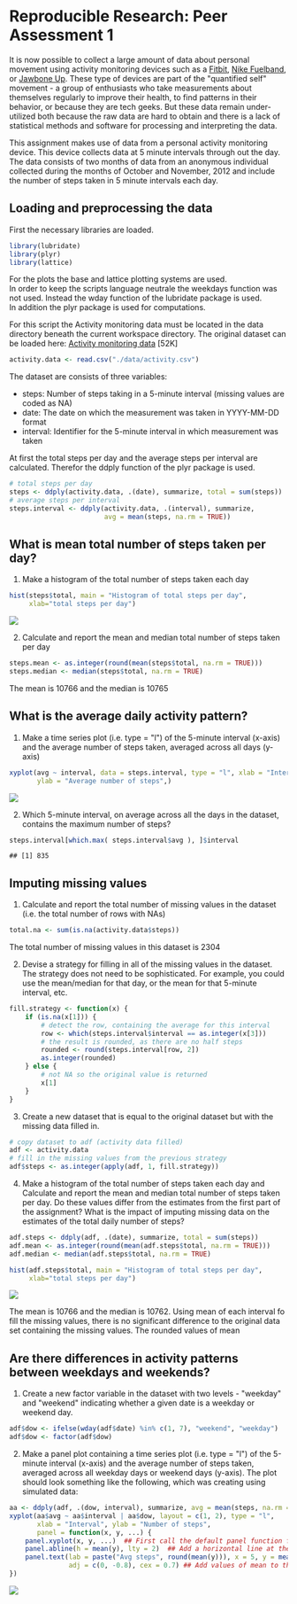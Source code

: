 # Reproducible Research: Peer Assessment 1

It is now possible to collect a large amount of data about personal movement 
using activity monitoring devices such as a 
[Fitbit](http://www.fitbit.com/),
[Nike Fuelband](http://www.nike.com/us/en_us/c/nikeplus-fuelband), or 
[Jawbone Up](https://jawbone.com/up). 
These type of devices are part of the "quantified self" movement - a group 
of enthusiasts who take measurements about themselves regularly to improve 
their health, to find patterns in their behavior, or because they are tech 
geeks. But these data remain under-utilized both because the raw data are hard 
to obtain and there is a lack of statistical methods and software for 
processing and interpreting the data.

This assignment makes use of data from a personal activity monitoring device. 
This device collects data at 5 minute intervals through out the day. The data 
consists of two months of data from an anonymous individual collected during 
the months of October and November, 2012 and include the number of steps taken 
in 5 minute intervals each day.

## Loading and preprocessing the data
First the necessary libraries are loaded.

```r
library(lubridate)
library(plyr)
library(lattice)
```

For the plots the base and lattice plotting systems are used.  
In order to keep the scripts language neutrale the weekdays function was not 
used. Instead the wday function of the lubridate package is used.  
In addition the plyr package is used for computations.

For this script the Activity monitoring data must be located in the data 
directory beneath the current workspace directory. The original dataset can 
be loaded here:
[Activity monitoring data](https://d396qusza40orc.cloudfront.net/repdata%2Fdata%2Factivity.zip) [52K]

```r
activity.data <- read.csv("./data/activity.csv")
```

The dataset are consists of three variables:

- steps: Number of steps taking in a 5-minute interval (missing values are coded as NA)
- date: The date on which the measurement was taken in YYYY-MM-DD format
- interval: Identifier for the 5-minute interval in which measurement was taken

At first the total steps per day and the average steps per interval are calculated.
Therefor the ddply function of the plyr package is used.

```r
# total steps per day
steps <- ddply(activity.data, .(date), summarize, total = sum(steps))
# average steps per interval
steps.interval <- ddply(activity.data, .(interval), summarize, 
                        avg = mean(steps, na.rm = TRUE))
```

## What is mean total number of steps taken per day?

1. Make a histogram of the total number of steps taken each day

```r
hist(steps$total, main = "Histogram of total steps per day", 
     xlab="total steps per day")
```

![](PA1_template_files/figure-html/unnamed-chunk-4-1.png) 

2. Calculate and report the mean and median total number of steps taken per day

```r
steps.mean <- as.integer(round(mean(steps$total, na.rm = TRUE)))
steps.median <- median(steps$total, na.rm = TRUE)
```

The mean is 10766 and the median is 10765

## What is the average daily activity pattern?

1. Make a time series plot (i.e. type = "l") of the 5-minute interval (x-axis)
and the average number of steps taken, averaged across all days (y-axis)

```r
xyplot(avg ~ interval, data = steps.interval, type = "l", xlab = "Interval", 
       ylab = "Average number of steps",)
```

![](PA1_template_files/figure-html/unnamed-chunk-6-1.png) 

2. Which 5-minute interval, on average across all the days in the dataset,
contains the maximum number of steps?

```r
steps.interval[which.max( steps.interval$avg ), ]$interval
```

```
## [1] 835
```


## Imputing missing values

1. Calculate and report the total number of missing values in the dataset
(i.e. the total number of rows with NAs)

```r
total.na <- sum(is.na(activity.data$steps))
```

The total number of missing values in this dataset is 2304

2. Devise a strategy for filling in all of the missing values in the dataset. 
The strategy does not need to be sophisticated. For example, you could use 
the mean/median for that day, or the mean for that 5-minute interval, etc.


```r
fill.strategy <- function(x) {
    if (is.na(x[1])) {
        # detect the row, containing the average for this interval
        row <- which(steps.interval$interval == as.integer(x[3]))
        # the result is rounded, as there are no half steps
        rounded <- round(steps.interval[row, 2])
        as.integer(rounded)
    } else {
        # not NA so the original value is returned
        x[1]
    }
}
```

3. Create a new dataset that is equal to the 
original dataset but with the missing data filled in.


```r
# copy dataset to adf (activity data filled)
adf <- activity.data
# fill in the missing values from the previous strategy
adf$steps <- as.integer(apply(adf, 1, fill.strategy))
```

4. Make a histogram of the total number of steps taken each day and Calculate 
and report the mean and median total number of steps taken per day. Do 
these values differ from the estimates from the first part of the assignment? 
What is the impact of imputing missing data on the estimates of the total 
daily number of steps?


```r
adf.steps <- ddply(adf, .(date), summarize, total = sum(steps))
adf.mean <- as.integer(round(mean(adf.steps$total, na.rm = TRUE)))
adf.median <- median(adf.steps$total, na.rm = TRUE)

hist(adf.steps$total, main = "Histogram of total steps per day", 
     xlab="total steps per day")
```

![](PA1_template_files/figure-html/unnamed-chunk-11-1.png) 

The mean is 10766 and the median is 10762. Using mean of each
interval fo fill the missing values, there is no significant difference to the
original data set containing the missing values. The rounded values of mean

## Are there differences in activity patterns between weekdays and weekends?

1. Create a new factor variable in the dataset with two levels - "weekday" 
and "weekend" indicating whether a given date is a weekday or weekend day.

```r
adf$dow <- ifelse(wday(adf$date) %in% c(1, 7), "weekend", "weekday")
adf$dow <- factor(adf$dow)
```

2. Make a panel plot containing a time series plot (i.e. type = "l") of the 
5-minute interval (x-axis) and the average number of steps taken, averaged 
across all weekday days or weekend days (y-axis). The plot should look 
something like the following, which was creating using simulated data:


```r
aa <- ddply(adf, .(dow, interval), summarize, avg = mean(steps, na.rm = TRUE))
xyplot(aa$avg ~ aa$interval | aa$dow, layout = c(1, 2), type = "l", 
       xlab = "Interval", ylab = "Number of steps",
       panel = function(x, y, ...) {
    panel.xyplot(x, y, ...)  ## First call the default panel function for 'xyplot'
    panel.abline(h = mean(y), lty = 2)  ## Add a horizontal line at the mean
    panel.text(lab = paste("Avg steps", round(mean(y))), x = 5, y = mean(y), 
               adj = c(0, -0.8), cex = 0.7) ## Add values of mean to the line
})
```

![](PA1_template_files/figure-html/unnamed-chunk-13-1.png) 
